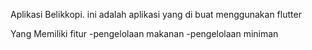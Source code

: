 Aplikasi Belikkopi. ini adalah aplikasi yang di buat menggunakan flutter

Yang Memiliki fitur
-pengelolaan makanan 
-pengelolaan miniman
